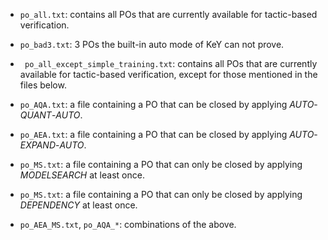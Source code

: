 - `po_all.txt`: contains all POs that are currently available for tactic-based verification.
- `po_bad3.txt`: 3 POs the built-in auto mode of KeY can not prove.
- ` po_all_except_simple_training.txt`: contains all POs that are currently available for tactic-based verification, except for those mentioned in the files below.


- `po_AQA.txt`: a file containing a PO that can be closed by applying _AUTO_-_QUANT_-_AUTO_.
- `po_AEA.txt`: a file containing a PO that can be closed by applying _AUTO_-_EXPAND_-_AUTO_.
- `po_MS.txt`:  a file containing a PO that can only be closed by applying _MODELSEARCH_ at least once.
- `po_MS.txt`:  a file containing a PO that can only be closed by applying _DEPENDENCY_ at least once.
- `po_AEA_MS.txt`, `po_AQA_*`: combinations of the above.